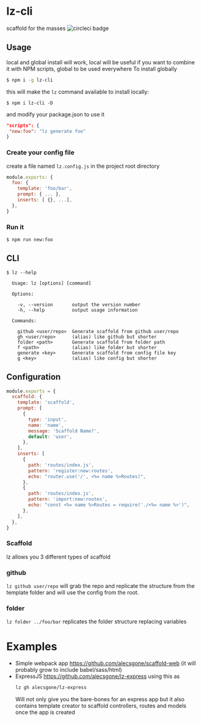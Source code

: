 # lz-cli

scaffold for the masses
![circleci badge](https://img.shields.io/circleci/project/github/alecsgone/lz-cli/master.svg)

## Usage

local and global install will work, local will be useful if you want to combine it with NPM scripts, global to be used everywhere
To install globally

```sh
$ npm i -g lz-cli
```

this will make the `lz` command available
to install locally:

```
$ npm i lz-cli -D
```

and modify your package.json to use it

```json
"scripts": {
 "new:foo": "lz generate foo"
}
```

### Create your config file

create a file named `lz.config.js` in the project root directory

```js
module.exports: {
  foo: {
    template: 'foo/bar',
    prompt: { ... },
    inserts: [ {}, ...],
  },
}
```

### Run it

```
$ npm run new:foo
```

## CLI

```console
$ lz --help

  Usage: lz [options] [command]

  Options:

    -v, --version       output the version number
    -h, --help          output usage information

  Commands:

    github <user/repo>  Generate scaffold from github user/repo
    gh <user/repo>      (alias) like github but shorter
    folder <path>       Generate scaffold from folder path
    f <path>            (alias) like folder but shorter
    generate <key>      Generate scaffold from config file key
    g <key>             (alias) like config but shorter
```

## Configuration

```js
module.exports = {
  scaffold: {
    template: 'scaffold',
    prompt: [
      {
        type: 'input',
        name: 'name',
        message: 'Scaffold Name?',
        default: 'user',
      },
    ],
    inserts: [
      {
        path: 'routes/index.js',
        pattern: 'register:new:routes',
        echo: "router.use('/', <%= name %>Routes)",
      },
      {
        path: 'routes/index.js',
        pattern: 'import:new:routes',
        echo: "const <%= name %>Routes = require('./<%= name %>')",
      },
    ],
  },
}
```

### Scaffold

lz allows you 3 different types of scaffold

### github

`lz github user/repo` will grab the repo and replicate the structure from the template folder and will use the config from the root.

### folder

`lz folder ../foo/bar` replicates the folder structure replacing variables

# Examples

- Simple webpack app https://github.com/alecsgone/scaffold-web (it will probably grow to include babel/sass/html)
- ExpressJS https://github.com/alecsgone/lz-express using this as
  ```sh
  lz gh alecsgone/lz-express
  ```
  Will not only give you the bare-bones for an express app but it also contains template creator to scaffold controllers, routes and models once the app is created
